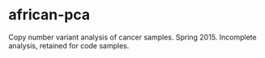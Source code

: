 # african-pca
Copy number variant analysis of cancer samples. Spring 2015. Incomplete analysis, retained for code samples. 
